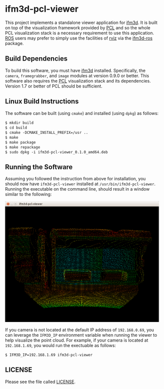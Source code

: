 
ifm3d-pcl-viewer
================

This project implements a standalone viewer application for
[ifm3d](https://github.com/lovepark/ifm3d). It is built on top of the
visualization framework provided by [PCL](http://pointclouds.org/) and so the
whole PCL visualization stack is a necessary requirement to use this
application. [ROS](http://www.ros.org/) users may prefer to simply use the
facilities of [rviz](http://wiki.ros.org/rviz) via the
[ifm3d-ros](https://github.com/lovepark/ifm3d-ros) package.

Build Dependencies
------------------

To build this software, you must have
[ifm3d](https://github.com/lovepark/ifm3d) installed. Specifically, the
`camera`, `framegrabber`, and `image` modules at version 0.9.0 or better. This
software also requires the [PCL](http://pointclouds.org/) visualization stack
and its dependencies. Version 1.7 or better of PCL should be sufficient.


Linux Build Instructions
------------------------

The software can be built (using `cmake`) and installed (using `dpkg`) as follows:

```
$ mkdir build
$ cd build
$ cmake -DCMAKE_INSTALL_PREFIX=/usr ..
$ make
$ make package
$ make repackage
$ sudo dpkg -i ifm3d-pcl-viewer_0.1.0_amd64.deb
```

Running the Software
--------------------

Assuming you followed the instruction from above for installation, you should
now have `ifm3d-pcl-viewer` installed at `/usr/bin/ifm3d-pcl-viewer`. Running
the executable on the command line, should result in a window similar to the
following:

![viewer](doc/figures/ifm3d_viewer.png)

If you camera is not located at the default IP address of `192.168.0.69`, you
can leverage the `IFM3D_IP` environment variable when running the viewer to
help visualize the point cloud. For example, if your camera is located at
`192.168.1.69`, you would run the exectuable as follows:

```
$ IFM3D_IP=192.168.1.69 ifm3d-pcl-viewer
```

LICENSE
-------
Please see the file called [LICENSE](LICENSE).
